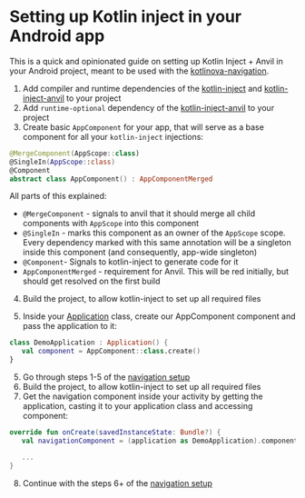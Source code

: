 # Setting up Kotlin inject in your Android app

This is a quick and opinionated guide on setting up Kotlin Inject + Anvil in your Android project, meant to be used with
the [kotlinova-navigation](../navigation/README.MD).

1. Add compiler and runtime dependencies of
   the [kotlin-inject](https://github.com/evant/kotlin-inject?tab=readme-ov-file#download)
   and [kotlin-inject-anvil](https://github.com/amzn/kotlin-inject-anvil?tab=readme-ov-file#setup) to your project
2. Add `runtime-optional` dependency of
   the [kotlin-inject-anvil](https://github.com/amzn/kotlin-inject-anvil?tab=readme-ov-file#setup) to your project
3. Create basic `AppComponent` for your app, that will serve as a base component for all your `kotlin-inject` injections:

```kotlin
@MergeComponent(AppScope::class)
@SingleIn(AppScope::class)
@Component
abstract class AppComponent() : AppComponentMerged
```

All parts of this explained:

* `@MergeComponent` - signals to anvil that it should merge all child components with `AppScope` into this component
* `@SingleIn` - marks this component as an owner of the `AppScope` scope. Every dependency marked with this same annotation will
  be a singleton inside this component (and consequently, app-wide singleton)
* `@Component`- Signals to kotlin-inject to generate code for it
* `AppComponentMerged` - requirement for Anvil. This will be red initially, but should get resolved on the first build

4. Build the project, to allow kotlin-inject to set up all required files

4. Inside your [Application](https://developer.android.com/reference/android/app/Application) class, create our AppComponent
   component and pass the application to it:

```kotlin
class DemoApplication : Application() {
   val component = AppComponent::class.create()
}
```

5. Go through steps 1-5 of the [navigation setup](../navigation/README.MD#setup)
6. Build the project, to allow kotlin-inject to set up all required files
7. Get the navigation component inside your activity by getting the application, casting it to your application class and
   accessing component:

```kotlin
override fun onCreate(savedInstanceState: Bundle?) {
   val navigationComponent = (application as DemoApplication).component.createNavigationComponent()

   ...
}
```

8. Continue with the steps 6+ of the [navigation setup](../navigation/README.MD#setup)
